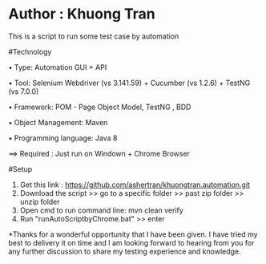 # Author : Khuong Tran

This is a script to run some test case by automation

#Technology

•	Type: Automation GUI + API

•	Tool: Selenium Webdriver (vs 3.141.59) + Cucumber (vs 1.2.6) + TestNG (vs 7.0.0)

•	Framework: POM - Page Object Model, TestNG , BDD

•	Object Management: Maven

•	Programming language: Java 8

==> Required : Just run on Windown + Chrome Browser

#Setup
1.	Get this link : https://github.com/ashertran/khuongtran.automation.git
2.	Download the script >> go to a specific folder >> past zip folder >> unzip folder
3.	Open cmd to run command line: mvn clean verify
4. Run "runAutoScriptbyChrome.bat" >> enter


*Thanks for a wonderful opportunity that I have been given. I have tried my best to delivery it on time and I am looking forward to hearing from you for any further discussion to share my testing experience and knowledge.
